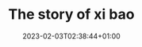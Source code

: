 ---
title: "The story of xi bao"
date: 2023-02-03T02:38:44+01:00
imdb: "https://www.imdb.com/title/tt13180792/"
weight: 5
---